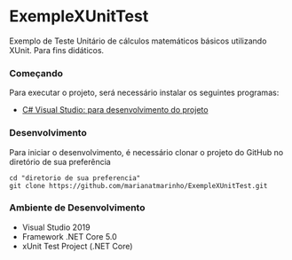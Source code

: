 # ExempleXUnitTest
Exemplo de Teste Unitário de cálculos matemáticos básicos utilizando XUnit.
Para fins didáticos.

### Começando
Para executar o projeto, será necessário instalar os seguintes programas:
- [C# Visual Studio: para desenvolvimento do projeto](https://visualstudio.microsoft.com/vs/)

### Desenvolvimento
Para iniciar o desenvolvimento, é necessário clonar o projeto do GitHub no diretório de sua preferência

```
cd "diretorio de sua preferencia"
git clone https://github.com/marianatmarinho/ExempleXUnitTest.git
```
### Ambiente de Desenvolvimento
- Visual Studio 2019
- Framework .NET Core 5.0
- xUnit Test Project (.NET Core)
